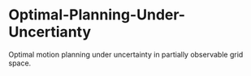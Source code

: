 # Optimal-Planning-Under-Uncertianty
Optimal motion planning under uncertainty in partially observable grid space.
